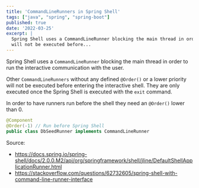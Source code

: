 ```yaml
---
title: 'CommandLineRunners in Spring Shell'
tags: ["java", "spring", "spring-boot"]
published: true
date: '2022-03-25'
excerpt: |
  Spring Shell uses a CommandLineRunner blocking the main thread in order to run the interactive communication with the user. Other CommandLineRunners without any defined @Order or a lower priority,
  will not be executed before...
---
```


Spring Shell uses a `CommandLineRunner` blocking the main thread in order to run the interactive communication with the user.

Other `CommandLineRunners` without any defined `@Order()` or a lower priority will not be executed before entering the interactive shell. They are only executed once the Spring Shell is executed with the `exit` command.

In order to have runners run before the shell they need an `@Order()` lower than 0.

```java
@Component
@Order(-1) // Run before Spring Shell
public class DbSeedRunner implements CommandLineRunner
```

Source:
- https://docs.spring.io/spring-shell/docs/2.0.0.M2/api/org/springframework/shell/jline/DefaultShellApplicationRunner.html
- https://stackoverflow.com/questions/62732605/spring-shell-with-command-line-runner-interface
